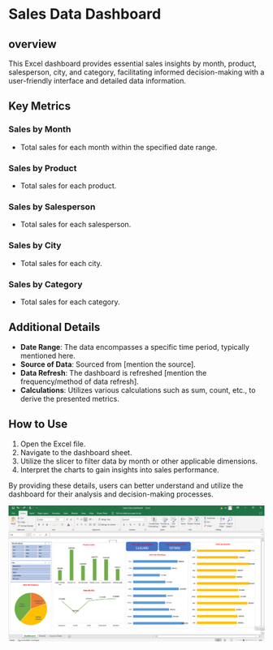 # Sales Data Dashboard
## overview
This Excel dashboard provides essential sales insights by month, product, salesperson, city, and category, facilitating informed decision-making with a user-friendly interface and detailed data information.
## Key Metrics

### Sales by Month
- Total sales for each month within the specified date range.

### Sales by Product
- Total sales for each product.

### Sales by Salesperson
- Total sales for each salesperson.

### Sales by City
- Total sales for each city.

### Sales by Category
- Total sales for each category.

## Additional Details

- **Date Range**: The data encompasses a specific time period, typically mentioned here.
- **Source of Data**: Sourced from [mention the source].
- **Data Refresh**: The dashboard is refreshed [mention the frequency/method of data refresh].
- **Calculations**: Utilizes various calculations such as sum, count, etc., to derive the presented metrics.

## How to Use

1. Open the Excel file.
2. Navigate to the dashboard sheet.
3. Utilize the slicer to filter data by month or other applicable dimensions.
4. Interpret the charts to gain insights into sales performance.

By providing these details, users can better understand and utilize the dashboard for their analysis and decision-making processes.


![excel dashboard](https://github.com/krishnateja-81/excel_dashboard/blob/master/dashboard%20image.png)



